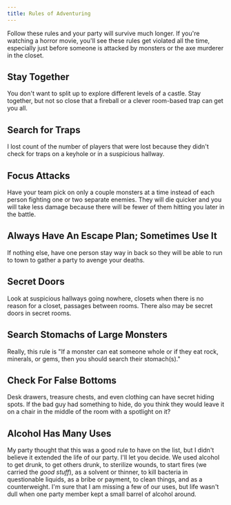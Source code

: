 ```yaml
---
title: Rules of Adventuring
---
```


Follow these rules and your party will survive much longer.  If you're watching a horror movie, you'll see these rules get violated all the time, especially just before someone is attacked by monsters or the axe murderer in the closet.


Stay Together
-------------

You don't want to split up to explore different levels of a castle.  Stay together, but not so close that a fireball or a clever room-based trap can get you all.

Search for Traps
----------------

I lost count of the number of players that were lost because they didn't check for traps on a keyhole or in a suspicious hallway.


Focus Attacks
-------------

Have your team pick on only a couple monsters at a time instead of each person fighting one or two separate enemies.  They will die quicker and you will take less damage because there will be fewer of them hitting you later in the battle.


Always Have An Escape Plan; Sometimes Use It
--------------------------------------------

If nothing else, have one person stay way in back so they will be able to run to town to gather a party to avenge your deaths.


Secret Doors
------------

Look at suspicious hallways going nowhere, closets when there is no reason for a closet, passages between rooms.  There also may be secret doors in secret rooms.


Search Stomachs of Large Monsters
---------------------------------

Really, this rule is "If a monster can eat someone whole or if they eat rock, minerals, or gems, then you should search their stomach(s)."


Check For False Bottoms
-----------------------

Desk drawers, treasure chests, and even clothing can have secret hiding spots.  If the bad guy had something to hide, do you think they would leave it on a chair in the middle of the room with a spotlight on it?


Alcohol Has Many Uses
---------------------

My party thought that this was a good rule to have on the list, but I didn't believe it extended the life of our party.  I'll let you decide.  We used alcohol to get drunk, to get others drunk, to sterilize wounds, to start fires (we carried the _good stuff_), as a solvent or thinner, to kill bacteria in questionable liquids, as a bribe or payment, to clean things, and as a counterweight.  I'm sure that I am missing a few of our uses, but life wasn't dull when one party member kept a small barrel of alcohol around.
